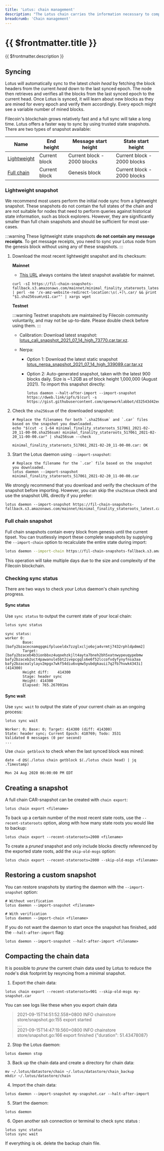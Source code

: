 ```yaml
---
title: 'Lotus: chain management'
description: "The Lotus chain carries the information necessary to compute the current state of the Filecoin network. This guide explains how to manage several aspects of the chain, including how to decrease your node's sync time by loading the chain from a snapshot."
breadcrumb: 'Chain management'
---
```


# {{ $frontmatter.title }}

{{ $frontmatter.description }}

## Syncing

Lotus will automatically sync to the latest _chain head_ by fetching the block headers from the current _head_ down to the last synced epoch. The node then retrieves and verifies all the blocks from the last synced epoch to the current head. Once Lotus is synced, it will learn about new blocks as they are mined for every epoch and verify them accordingly. Every epoch might see a variable number of mined blocks.

Filecoin's blockchain grows relatively fast and a full sync will take a long time. Lotus offers a faster way to sync by using trusted state snapshots. There are two types of snapshot available:

| Name                                 | End height    | Message start height        | State start height          |
| ------------------------------------ | ------------- | --------------------------- | --------------------------- |
| [Lightweight](#lightweight-snapshot) | Current block | Current block - 2000 blocks | Current block - 2000 blocks |
| [Full chain](#full-chain-snapshot)   | Current block | Genesis block               | Current block - 2000 blocks |

### Lightweight snapshot

We recommend most users perform the initial node sync from a lightweight snapshot. These snapshots do not contain the full states of the chain and are not suitable for nodes that need to perform queries against historical state information, such as block explorers. However, they are significantly smaller than full chain snapshots and should be sufficient for most use-cases.

:::warning
These lightweight state snapshots **do not contain any message receipts**. To get message receipts, you need to sync your Lotus node from the genesis block without using any of these snapshots.
:::

1. Download the most recent lightweight snapshot and its checksum:

    **Mainnet**

    + [This URL](https://fil-chain-snapshots-fallback.s3.amazonaws.com/mainnet/minimal_finality_stateroots_latest.car) always contains the latest snapshot available for mainnet.

    ```shell
    curl -sI https://fil-chain-snapshots-fallback.s3.amazonaws.com/mainnet/minimal_finality_stateroots_latest.car | perl -ne '/x-amz-website-redirect-location:\s(.+)\.car/ && print "$1.sha256sum\n$1.car"' | xargs wget
    ```

    **Testnet**

    :::warning
    Testnet snapshots are maintained by Filecoin community voluntarily, and may not be up-to-date. Please double check before using them.
    :::

    + Calibration: Download latest snapshot: [lotus_cali_snapshot_2021_07_14_high_73770.car.tar.xz](https://www.mediafire.com/file/q7tc2bmcc9d09vv/lotus_cali_snapshot_2021_07_14_high_73770.car.tar.xz/file). 

    + Nerpa:

      + Option 1: Download the latest static snapshot [lotus_nerpa_snapshot_2021_07_14_high_339089.car.tar.xz](https://www.mediafire.com/file/t1j360oyk3tjziv/lotus_nerpa_snapshot_2021_07_14_high_339089.car.tar.xz/file)

      + Option 2: Auto-generated snapshot, taken with the latest 900 blocks daily. Size is ~1.2GB as of block height 1,000,000 (August 2021). To import this snapshot directly:

        ```shell
        lotus daemon --halt-after-import --import-snapshot https://dweb.link/ipfs/$(curl -s https://gist.githubusercontent.com/openworklabbot/d32543d42ed318f6dfde516c3d8668a0/raw/snapshot.log) 
        ```

1. Check the `sha256sum` of the downloaded snapshot:

    ```shell with-output
    # Replace the filenames for both `.sha256sum` and `.car` files based on the snapshot you downloaded.
    echo "$(cut -c 1-64 minimal_finality_stateroots_517061_2021-02-20_11-00-00.sha256sum) minimal_finality_stateroots_517061_2021-02-20_11-00-00.car" | sha256sum --check
    ```
    ```
    minimal_finality_stateroots_517061_2021-02-20_11-00-00.car: OK
    ```

1. Start the Lotus daemon using `--import-snapshot`:

    ```shell
    # Replace the filename for the `.car` file based on the snapshot you downloaded.
    lotus daemon --import-snapshot minimal_finality_stateroots_517061_2021-02-20_11-00-00.car
    ```

We strongly recommend that you download and verify the checksum of the snapshot before importing. However, you can skip the `sha256sum` check and use the snapshot URL directly if you prefer:

```shell
lotus daemon --import-snapshot https://fil-chain-snapshots-fallback.s3.amazonaws.com/mainnet/minimal_finality_stateroots_latest.car
```

### Full chain snapshot

Full chain snapshots contain every block from genesis until the current tipset. You can trustlessly import these complete snapshots by supplying the `--import-chain` option to recalculate the entire state during import:

```sh
lotus daemon --import-chain https://fil-chain-snapshots-fallback.s3.amazonaws.com/mainnet/complete_chain_with_finality_stateroots_latest.car
```

This operation will take multiple days due to the size and complexity of the Filecoin blockchain.

### Checking sync status

There are two ways to check your Lotus daemon's chain synching progress.

#### Sync status

Use `sync status` to output the current state of your local chain:

````sh with-output
lotus sync status
````
````
sync status:
worker 0:
        Base:   [bafy2bzacecnamqgqmifpluoeldx7zzglxcljo6oja4vrmtj7432rphldpdmm2]
        Target: [bafy2bzaceb4b3ionbbxz4uqoehzkjlt4ayta7bneh2bh5xatnwypeuqypebmw bafy2bzaceb2uct4pawanule5bt2ivepcgqls6e6f52lccofvdyfynyfnsa3aa bafy2bzacealylayv2mpgx7wkf54diu6vqmw5yubdgkauii7q2fb7hvwk4343i] (414300)
        Height diff:    414300
        Stage: header sync
        Height: 414300
        Elapsed: 765.267091ms
````

#### Sync wait

Use `sync wait` to output the state of your current chain as an ongoing process:

```shell with-output
lotus sync wait
```
```
Worker: 0; Base: 0; Target: 414300 (diff: 414300)
State: header sync; Current Epoch: 410769; Todo: 3531
Validated 0 messages (0 per second)
...
````

Use `chain getblock` to check when the last synced block was mined:

```shell with-output
date -d @$(./lotus chain getblock $(./lotus chain head) | jq .Timestamp)
```
```
Mon 24 Aug 2020 06:00:00 PM EDT
```

## Creating a snapshot

A full chain CAR-snapshot can be created with `chain export`:

```shell
lotus chain export <filename>
```

To back up a certain number of the most recent state roots, use the `--recent-stateroots` option, along with how many state roots you would like to backup:

```shell
lotus chain export --recent-stateroots=2000 <filename>
```

To create a _pruned_ snapshot and only include blocks directly referenced by the exported state roots, add the `skip-old-msgs` option:

```shell
lotus chain export --recent-stateroots=2000 --skip-old-msgs <filename>
```

## Restoring a custom snapshot

You can restore snapshots by starting the daemon with the `--import-snapshot` option:

```shell
# Without verification
lotus daemon --import-snapshot <filename>

# With verification
lotus daemon --import-chain <filename>
```

If you do not want the daemon to start once the snapshot has finished, add the `--halt-after-import` flag:

```shell
lotus daemon --import-snapshot --halt-after-import <filename>
```

## Compacting the chain data

It is possible to _prune_ the current chain data used by Lotus to reduce the node's disk footprint by resyncing from a minimal snapshot.

1. Export the chain data:

```shell
lotus chain export --recent-stateroots=901 --skip-old-msgs my-snapshot.car
```

You can see logs like these when you export chain data 
>2021-09-15T14:51:52.558+0800	INFO	chainstore	store/snapshot.go:155	export started  
....  
>2021-09-15T14:47:19.560+0800	INFO	chainstore	store/snapshot.go:166	export finished	{"duration": 51.43478087}

2. Stop the Lotus daemon:

```shell
lotus daemon stop
```

3. Back up the chain data and create a directory  for chain data:

```shell
mv ~/.lotus/datastore/chain ~/.lotus/datastore/chain_backup
mkdir ~/.lotus/datastore/chain 
```

4. Import the chain data:

```shell
lotus daemon --import-snapshot my-snapshot.car --halt-after-import
```

5. Start the daemon:

```shell
lotus daemon 
```

6. Open another ssh connection or terminal to check sync status :

```shell
lotus sync status 
lotus sync wait 
```

If everything is ok. delete the backup chain file.
